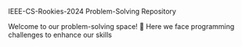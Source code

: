 IEEE-CS-Rookies-2024 Problem-Solving Repository

Welcome to our problem-solving space! 🚀 Here we face programming challenges to enhance our skills
